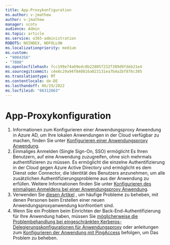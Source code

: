 ```yaml
---
title: App-Proxykonfiguration
ms.author: v-jmathew
author: v-jmathew
manager: scotv
audience: Admin
ms.topic: article
ms.service: o365-administration
ROBOTS: NOINDEX, NOFOLLOW
ms.localizationpriority: medium
ms.custom:
- "9004356"
- "7800"
ms.openlocfilehash: fcc199e74a69edc0b22805f232f389d9fdeb21e4
ms.sourcegitcommit: c4e8c29a94f840816a023131ea7b4a2bf876c305
ms.translationtype: MT
ms.contentlocale: de-DE
ms.lasthandoff: 06/29/2022
ms.locfileid: "66312663"
---
```

# <a name="app-proxy-configuration"></a>App-Proxykonfiguration

1. Informationen zum Konfigurieren einer Anwendungsproxy Anwendung in Azure AD, um Ihre lokalen Anwendungen in der Cloud verfügbar zu machen, finden Sie unter [Konfigurieren einer Anwendungsproxy Anwendung](https://docs.microsoft.com/azure/active-directory/application-proxy-config-how-to).
2. Einmaliges Anmelden (Single Sign-On, SSO) ermöglicht Es Ihren Benutzern, auf eine Anwendung zuzugreifen, ohne sich mehrmals authentifizieren zu müssen. Es ermöglicht die einzelne Authentifizierung in der Cloud gegen Azure Active Directory und ermöglicht es dem Dienst oder Connector, die Identität des Benutzers anzunehmen, um alle zusätzlichen Authentifizierungsprobleme aus der Anwendung zu erfüllen. Weitere Informationen finden Sie unter [Konfigurieren des einmaligen Anmeldens bei einer Anwendungsproxy Anwendung](https://docs.microsoft.com/azure/active-directory/application-proxy-config-sso-how-to).
3. Verwenden Sie [diesen Artikel](https://docs.microsoft.com/azure/active-directory/application-proxy-config-problem) , um häufige Probleme zu beheben, mit denen Personen beim Erstellen einer neuen Anwendungsproxyanwendung konfrontiert sind.
4. Wenn Sie ein Problem beim Einrichten der Back-End-Authentifizierung für Ihre Anwendung haben, müssen Sie [möglicherweise die Problembehandlung bei eingeschränkten Kerberos-Delegierungskonfigurationen für Anwendungsproxy](https://docs.microsoft.com/azure/active-directory/application-proxy-back-end-kerberos-constrained-delegation-how-to) oder anleitungen zum [Konfigurieren der Anwendung mit PingAccess](https://docs.microsoft.com/azure/active-directory/application-proxy-back-end-ping-access-how-to) befolgen, um Das Problem zu beheben.
